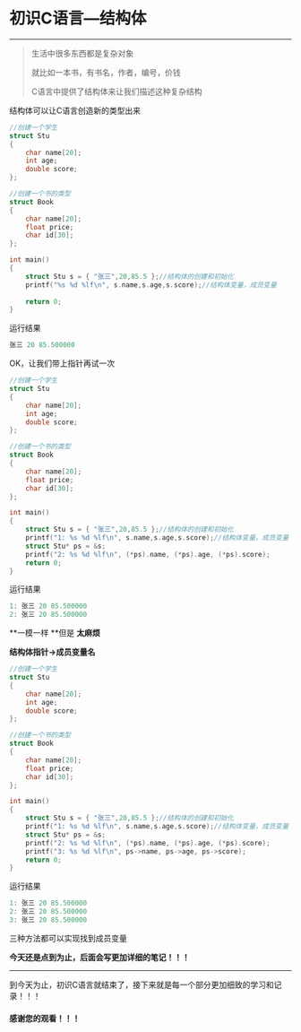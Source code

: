 # 初识C语言—结构体

---

> 生活中很多东西都是复杂对象
>
> 就比如一本书，有书名，作者，编号，价钱
>
> C语言中提供了结构体来让我们描述这种复杂结构

结构体可以让C语言创造新的类型出来

```c
//创建一个学生
struct Stu
{
    char name[20];
    int age;
    double score;
};

//创建一个书的类型
struct Book
{
    char name[20];
    float price;
    char id[30];
};

int main()
{
    struct Stu s = { "张三",20,85.5 };//结构体的创建和初始化
    printf("%s %d %lf\n", s.name,s.age,s.score);//结构体变量，成员变量
    
    return 0;
}
```

运行结果

```c
张三 20 85.500000
```

OK，让我们带上指针再试一次

```c
//创建一个学生
struct Stu
{
    char name[20];
    int age;
    double score;
};

//创建一个书的类型
struct Book
{
    char name[20];
    float price;
    char id[30];
};

int main()
{
    struct Stu s = { "张三",20,85.5 };//结构体的创建和初始化
    printf("1: %s %d %lf\n", s.name,s.age,s.score);//结构体变量，成员变量
    struct Stu* ps = &s;
    printf("2: %s %d %lf\n", (*ps).name, (*ps).age, (*ps).score);
    return 0;
}
```

运行结果

```c
1: 张三 20 85.500000
2: 张三 20 85.500000
```

**一模一样 **但是 **太麻烦**

**结构体指针->成员变量名**

```c
//创建一个学生
struct Stu
{
    char name[20];
    int age;
    double score;
};

//创建一个书的类型
struct Book
{
    char name[20];
    float price;
    char id[30];
};

int main()
{
    struct Stu s = { "张三",20,85.5 };//结构体的创建和初始化
    printf("1: %s %d %lf\n", s.name,s.age,s.score);//结构体变量，成员变量
    struct Stu* ps = &s;
    printf("2: %s %d %lf\n", (*ps).name, (*ps).age, (*ps).score);
    printf("3: %s %d %lf\n", ps->name, ps->age, ps->score);
    return 0;
}
```

运行结果

```c
1: 张三 20 85.500000
2: 张三 20 85.500000
3: 张三 20 85.500000
```

三种方法都可以实现找到成员变量

**今天还是点到为止，后面会写更加详细的笔记！！！**

---

到今天为止，初识C语言就结束了，接下来就是每一个部分更加细致的学习和记录！！！

#### 感谢您的观看！！！

